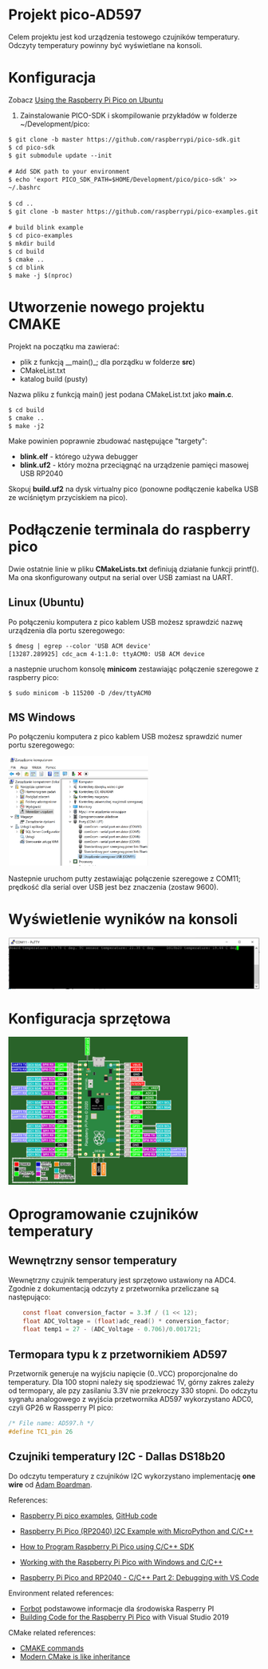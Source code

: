 # Projekt pico-AD597

Celem projektu jest kod urządzenia testowego czujników temperatury.
Odczyty temperatury powinny być wyświetlane na konsoli.


# Konfiguracja

Zobacz [Using the Raspberry Pi Pico on Ubuntu](https://www.gibbard.me/using_the_raspberry_pi_pico_on_ubuntu/)

1. Zainstalowanie PICO-SDK i skompilowanie przykładów w folderze ~/Development/pico:
```
$ git clone -b master https://github.com/raspberrypi/pico-sdk.git
$ cd pico-sdk
$ git submodule update --init

# Add SDK path to your environment
$ echo 'export PICO_SDK_PATH=$HOME/Development/pico/pico-sdk' >> ~/.bashrc 

$ cd ..
$ git clone -b master https://github.com/raspberrypi/pico-examples.git

# build blink example
$ cd pico-examples
$ mkdir build
$ cd build
$ cmake ..
$ cd blink
$ make -j $(nproc)
```

# Utworzenie nowego projektu CMAKE
Projekt na początku ma zawierać:
* plik z funkcją __main()_; dla porządku w folderze __src__)
* CMakeList.txt
* katalog build (pusty)

Nazwa pliku z funkcją main() jest podana CMakeList.txt jako __main.c__.
```
$ cd build
$ cmake ..
$ make -j2
```

Make powinien poprawnie zbudować następujące "targety":
* __blink.elf__ - którego używa debugger
* __blink.uf2__ - który można przeciągnąć na urządzenie pamięci masowej USB RP2040

Skopuj __build.uf2__ na dysk virtualny pico (ponowne podłączenie kabelka USB ze wciśniętym przyciskiem na pico).

# Podłączenie terminala do raspberry pico 
Dwie ostatnie linie w pliku __CMakeLists.txt__ definiują działanie funkcji printf(). Ma ona skonfigurowany output na serial over USB zamiast na UART.
## Linux (Ubuntu)
Po połączeniu komputera z pico kablem USB możesz sprawdzić nazwę urządzenia dla portu szeregowego:
```
$ dmesg | egrep --color 'USB ACM device'
[13287.289925] cdc_acm 4-1:1.0: ttyACM0: USB ACM device
```
a nastepnie uruchom konsolę __minicom__ zestawiając połączenie szeregowe z raspberry pico:
```
$ sudo minicom -b 115200 -D /dev/ttyACM0
```

## MS Windows
Po połączeniu komputera z pico kablem USB możesz sprawdzić numer portu szeregowego:

<img src="./pictures/COMports.PNG" width="280">

Nastepnie uruchom putty zestawiając połączenie szeregowe z COM11; prędkość dla serial over USB jest bez znaczenia (zostaw 9600).

# Wyświetlenie wyników na konsoli
![Terminal output](./pictures/putty.PNG)

# Konfiguracja sprzętowa
<img src="./pictures/raspberry-pico-layout.png" width="360">


# Oprogramowanie czujników temperatury
## Wewnętrzny sensor temperatury
Wewnętrzny czujnik temperatury jest sprzętowo ustawiony na ADC4. Zgodnie z dokumentacją odczyty z przetwornika przeliczane są następująco:
```C
    const float conversion_factor = 3.3f / (1 << 12);
    float ADC_Voltage = (float)adc_read() * conversion_factor;
    float temp1 = 27 - (ADC_Voltage - 0.706)/0.001721;
```

## Termopara typu k z przetwornikiem AD597
Przetwornik generuje na wyjściu napięcie (0..VCC) proporcjonalne do temperatury. Dla 100 stopni należy się spodziewać 1V, górny zakres zależy od termopary, ale pzy zasilaniu 3.3V nie przekroczy 330 stopni. 
Do odczytu sygnału analogowego z wyjścia przetwornika AD597 wykorzystano ADC0, czyli GP26 w Rassperry PI pico:
```C
/* File name: AD597.h */
#define TC1_pin 26
```

## Czujniki temperatury I2C - Dallas DS18b20
Do odczytu temperatury z czujników I2C wykorzystano implementację __one wire__ od [Adam Boardman](https://github.com/adamboardman/pico-onewire).

References:
* [Raspberry Pi pico examples](https://raspberrypi.github.io/pico-sdk-doxygen/examples_page.html), [GitHub code](https://github.com/raspberrypi/pico-examples)
* [Raspberry Pi Pico (RP2040) I2C Example with MicroPython and C/C++](https://www.digikey.pl/en/maker/projects/raspberry-pi-pico-rp2040-i2c-example-with-micropython-and-cc/47d0c922b79342779cdbd4b37b7eb7e2)

* [How to Program Raspberry Pi Pico using C/C++ SDK](https://circuitdigest.com/microcontroller-projects/how-to-program-raspberry-pi-pico-using-c)

* [Working with the Raspberry Pi Pico with Windows and C/C++](https://community.element14.com/products/raspberry-pi/b/blog/posts/working-with-the-raspberry-pi-pico-with-windows-and-c-c)
* [Raspberry Pi Pico and RP2040 - C/C++ Part 2: Debugging with VS Code](https://www.digikey.be/en/maker/projects/raspberry-pi-pico-and-rp2040-cc-part-2-debugging-with-vs-code/470abc7efb07432b82c95f6f67f184c0)

Environment related references:
* [Forbot](https://forbot.pl/forum/topic/19701-raspberry-pi-pico-podstawy-dla-zielonych/) podstawowe informacje dla środowiska Rasperry PI
* [Building Code for the Raspberry Pi Pico](https://www.teachmemicro.com/building-code-raspberry-pi-pico/) with Visual Studio 2019

CMake related references:
* [CMAKE commands](https://cmake.org/cmake/help/latest/manual/cmake-commands.7.html)
* [Modern CMake is like inheritance](https://kubasejdak.com/modern-cmake-is-like-inheritance)